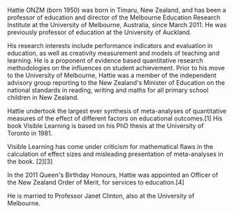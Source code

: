 Hattie ONZM (born 1950) was born in Timaru, New Zealand, and has been a professor of education and director of the Melbourne Education Research Institute at the University of Melbourne, Australia, since March 2011. He was previously professor of education at the University of Auckland.

His research interests include performance indicators and evaluation in education, as well as creativity measurement and models of teaching and learning. He is a proponent of evidence based quantitative research methodologies on the influences on student achievement. Prior to his move to the University of Melbourne, Hattie was a member of the independent advisory group reporting to the New Zealand's Minister of Education on the national standards in reading, writing and maths for all primary school children in New Zealand.

Hattie undertook the largest ever synthesis of meta-analyses of quantitative measures of the effect of different factors on educational outcomes.[1] His book Visible Learning is based on his PhD thesis at the University of Toronto in 1981.

Visible Learning has come under criticism for mathematical flaws in the calculation of effect sizes and misleading presentation of meta-analyses in the book. [2][3]

In the 2011 Queen's Birthday Honours, Hattie was appointed an Officer of the New Zealand Order of Merit, for services to education.[4]

He is married to Professor Janet Clinton, also at the University of Melbourne.
